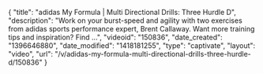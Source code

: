 {
    "title": "adidas My Formula | Multi Directional Drills: Three Hurdle D",
    "description": "Work on your burst-speed and agility with two exercises from adidas sports performance expert, Brent Callaway. Want more training tips and inspiration? Find ...",
    "videoid": "150836",
    "date_created": "1396646880",
    "date_modified": "1418181255",
    "type": "captivate",
    "layout": "video",
    "url": "\/v\/adidas-my-formula-multi-directional-drills-three-hurdle-d\/150836"
}